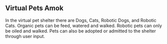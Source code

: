 ##  Virtual Pets Amok

In the virtual pet shelter there are Dogs, Cats, Robotic Dogs, and Robotic Cats. 
Organic pets can be feed, watered and walked. Robotic pets can only be oiled and walked.
Pets can also be adopted or admitted to the shelter through user input. 

